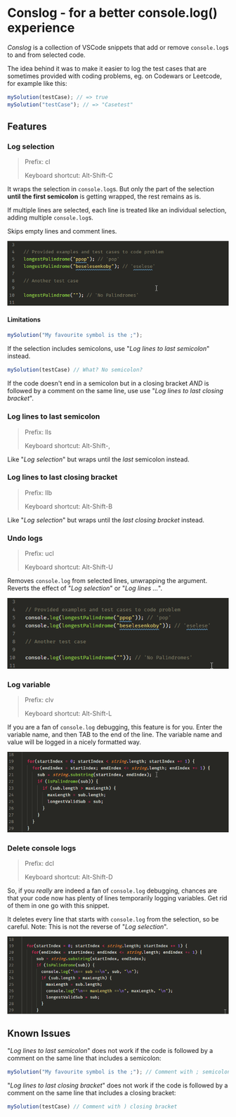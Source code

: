 # Conslog - for a better console.log() experience

_Conslog_ is a collection of VSCode snippets that add or remove `console.log`s to and from selected code.

The idea behind it was to make it easier to log the test cases that are sometimes provided with coding problems, eg. on Codewars or Leetcode, for example like this:
```js
mySolution(testCase); // => true
mySolution("testCase"); // => "Casetest"
```

## Features

### Log selection

> Prefix: cl
>
> Keyboard shortcut: Alt-Shift-C

It wraps the selection in `console.log`s. But only the part of the selection **until the first semicolon** is getting wrapped, the rest remains as is.

If multiple lines are selected, each line is treated like an individual selection, adding multiple `console.log`s. 

Skips empty lines and comment lines.

![GIF animation showing Conslog at work](https://github.com/mrchrmn/conslog/blob/main/images/conslogLogSelection.gif?raw=true)

#### Limitations

```js
mySolution("My favourite symbol is the ;");
```
If the selection includes semicolons, use "_Log lines to last semicolon_" instead.

```js
mySolution(testCase) // What? No semicolon?
```
If the code doesn't end in a semicolon but in a closing bracket _AND_ is followed by a comment on the same line, use use "_Log lines to last closing bracket_". 

### Log lines to last semicolon

> Prefix: lls
>
> Keyboard shortcut: Alt-Shift-,

Like "_Log selection_" but wraps until the *last* semicolon instead. 

### Log lines to last closing bracket

> Prefix: llb
>
> Keyboard shortcut: Alt-Shift-B

Like "_Log selection_" but wraps until the *last closing bracket* instead. 

### Undo logs

> Prefix: ucl
>
> Keyboard shortcut: Alt-Shift-U

Removes `console.log` from selected lines, unwrapping the argument. Reverts the effect of "_Log selection_" or "_Log lines ..._".

![GIF animation showing Conslog at work](https://github.com/mrchrmn/conslog/blob/main/images/conslogUndoLogSelection.gif?raw=true)

### Log variable

> Prefix: clv
>
> Keyboard shortcut: Alt-Shift-L

If you are a fan of `console.log` debugging, this feature is for you. Enter the variable name, and then TAB to the end of the line. The variable name and value will be logged in a nicely formatted way.

![GIF animation showing Conslog at work](https://github.com/mrchrmn/conslog/blob/main/images/conslogLogVariable.gif?raw=true)

### Delete console logs

> Prefix: dcl
>
> Keyboard shortcut: Alt-Shift-D

So, if you _really_ are indeed a fan of `console.log` debugging, chances are that your code now has plenty of lines temporarily logging variables. Get rid of them in one go with this snippet.

It deletes every line that starts with `console.log` from the selection, so be careful. Note: This is not the reverse of "_Log selection_".

![GIF animation showing Conslog at work](https://github.com/mrchrmn/conslog/blob/main/images/conslogDeleteConsoleLogs.gif?raw=true)

## Known Issues

"_Log lines to last semicolon_" does not work if the code is followed by a comment on the same line that includes a semicolon:
```js
mySolution("My favourite symbol is the ;"); // Comment with ; semicolon
```

"_Log lines to last closing bracket_" does not work if the code is followed by a comment on the same line that includes a closing bracket:
```js
mySolution(testCase) // Comment with ) closing bracket
```
